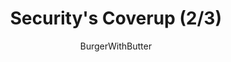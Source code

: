 ---
media: "images/rounds/round_2/security_coverup_2.png"
media_type: image
title: Security's Coverup (2/3)
author: BurgerWithButter
desc: Officer Jimmy Novach discovers a body and instructs Fiore Silvestri not to breathe a word of it.
---